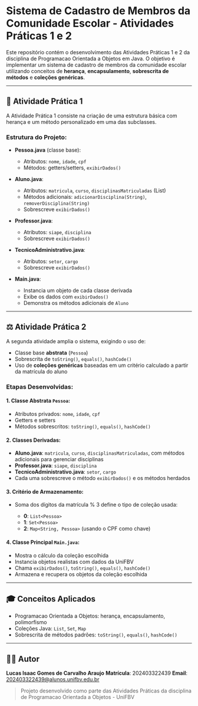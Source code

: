 # Sistema de Cadastro de Membros da Comunidade Escolar - Atividades Práticas 1 e 2

Este repositório contém o desenvolvimento das Atividades Práticas 1 e 2 da disciplina de Programacao Orientada a Objetos em Java. O objetivo é implementar um sistema de cadastro de membros da comunidade escolar utilizando conceitos de **herança**, **encapsulamento**, **sobrescrita de métodos** e **coleções genéricas**.

---

## 🏢 Atividade Prática 1

A Atividade Prática 1 consiste na criação de uma estrutura básica com herança e um método personalizado em uma das subclasses.

### Estrutura do Projeto:

* **Pessoa.java** (classe base):

  * Atributos: `nome`, `idade`, `cpf`
  * Métodos: getters/setters, `exibirDados()`

* **Aluno.java**:

  * Atributos: `matricula`, `curso`, `disciplinasMatriculadas` (List)
  * Métodos adicionais: `adicionarDisciplina(String)`, `removerDisciplina(String)`
  * Sobrescreve `exibirDados()`

* **Professor.java**:

  * Atributos: `siape`, `disciplina`
  * Sobrescreve `exibirDados()`

* **TecnicoAdministrativo.java**:

  * Atributos: `setor`, `cargo`
  * Sobrescreve `exibirDados()`

* **Main.java**:

  * Instancia um objeto de cada classe derivada
  * Exibe os dados com `exibirDados()`
  * Demonstra os métodos adicionais de `Aluno`

---

## ⚖️ Atividade Prática 2

A segunda atividade amplia o sistema, exigindo o uso de:

* Classe base **abstrata** (`Pessoa`)
* Sobrescrita de `toString()`, `equals()`, `hashCode()`
* Uso de **coleções genéricas** baseadas em um critério calculado a partir da matrícula do aluno

### Etapas Desenvolvidas:

#### 1. Classe Abstrata `Pessoa`:

* Atributos privados: `nome`, `idade`, `cpf`
* Getters e setters
* Métodos sobrescritos: `toString()`, `equals()`, `hashCode()`

#### 2. Classes Derivadas:

* **Aluno.java**: `matricula`, `curso`, `disciplinasMatriculadas`, com métodos adicionais para gerenciar disciplinas
* **Professor.java**: `siape`, `disciplina`
* **TecnicoAdministrativo.java**: `setor`, `cargo`
* Cada uma sobrescreve o método `exibirDados()` e os métodos herdados

#### 3. Critério de Armazenamento:

* Soma dos dígitos da matrícula % 3 define o tipo de coleção usada:

  * **0**: `List<Pessoa>`
  * **1**: `Set<Pessoa>`
  * **2**: `Map<String, Pessoa>` (usando o CPF como chave)

#### 4. Classe Principal `Main.java`:

* Mostra o cálculo da coleção escolhida
* Instancia objetos realistas com dados da UniFBV
* Chama `exibirDados()`, `toString()`, `equals()`, `hashCode()`
* Armazena e recupera os objetos da coleção escolhida

---

## 🎓 Conceitos Aplicados

* Programacao Orientada a Objetos: herança, encapsulamento, polimorfismo
* Coleções Java: `List`, `Set`, `Map`
* Sobrescrita de métodos padrões: `toString()`, `equals()`, `hashCode()`

---

## 👨‍🎓 Autor

**Lucas Isaac Gomes de Carvalho Araujo**
**Matrícula**: 202403322439
**Email**: [202403322439@alunos.unifbv.edu.br](mailto:202403322439@alunos.unifbv.edu.br)

> Projeto desenvolvido como parte das Atividades Práticas da disciplina de Programacao Orientada a Objetos - UniFBV
